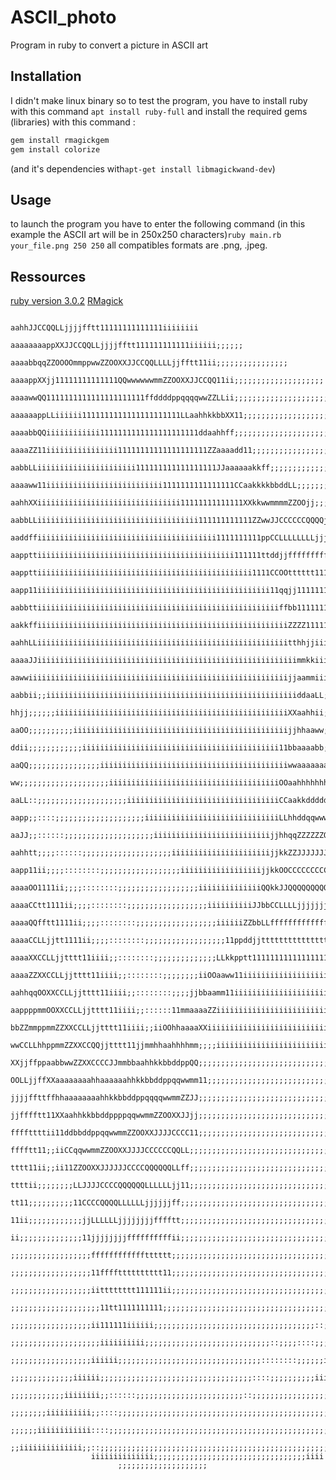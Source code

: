 # ASCII_photo
Program in ruby to convert a picture in ASCII art

## Installation

I didn't make linux binary so to test the program, you have to install ruby with this command ```apt install ruby-full``` and install the required gems (libraries) with this command :
```bash
gem install rmagickgem 
gem install colorize
```
(and it's dependencies with```apt-get install libmagickwand-dev```)

## Usage

to launch the program you have to enter the following command (in this example the ASCII art will be in 250x250 characters)```ruby main.rb your_file.png 250 250``` all compatibles formats are .png, .jpeg.

## Ressources
[ruby version 3.0.2](https://www.ruby-lang.org/fr/)
[RMagick](https://rmagick.github.io/)
                                                                                                                                                      
                                                                                                                                                      
                                                                                aahhJJCCQQLLjjjjfftt11111111111111iiiiiiii                            
                                                                            aaaaaaaappXXJJCCQQLLjjjjfftt111111111111iiiiii;;;;;;                      
                                                                      aaaabbqqZZOOOOmmppwwZZOOXXJJCCQQLLLLjjfftt11ii;;;;;;;;;;;;;;;;                  
                                                                aaaappXXjj11111111111111QQwwwwwwmmZZOOXXJJCCQQ11ii;;;;;;;;;;;;;;;;;;;;                
                                                            aaaawwQQ1111111111111111111111ffddddppqqqqwwZZLLii;;;;;;;;;;;;;;;;;;;;;;;;;;              
                                                      aaaaaappLLiiiiii1111111111111111111111LLaahhkkbbXX11;;;;;;;;;;;;;;;;;;;;;;;;;;;;;;;;            
                                                    aaaabbQQiiiiiiiiiiii1111111111111111111111ddaahhff;;;;;;;;;;;;;;;;;;;;;;;;;;;;;;;;;;;;,,          
                                                  aaaaZZ11iiiiiiiiiiiiiiii11111111111111111111ZZaaaadd11;;;;;;;;;;;;;;;;;;;;;;;;;;;;;;;;;;;;          
                                                aabbLLiiiiiiiiiiiiiiiiiiiiii111111111111111111JJaaaaaakkff;;;;;;;;;;;;;;;;;;;;;;;;;;;;;;;;;;          
                                            aaaaww11iiiiiiiiiiiiiiiiiiiiiiiiii1111111111111111CCaakkkkbbddLL;;;;;;;;;;;;;;;;;;;;;;;;;;;;;;;;;;        
                                          aahhXXiiiiiiiiiiiiiiiiiiiiiiiiiiiiiiii11111111111111XXkkwwmmmmZZOOjj;;;;;;;;;;;;;;;;;;;;;;;;;;;;;;;;        
                                        aabbLLiiiiiiiiiiiiiiiiiiiiiiiiiiiiiiiiiiii111111111111ZZwwJJCCCCCCQQQQjjii;;;;;;;;;;;;;;;;;;;;;;;;;;;;        
                                      aaddffiiiiiiiiiiiiiiiiiiiiiiiiiiiiiiiiiiiiiiii1111111111ppCCLLLLLLLLjjjjjjffii;;;;;;;;;;;;;;;;;;;;;;;;;;        
                                    aappttiiiiiiiiiiiiiiiiiiiiiiiiiiiiiiiiiiiiiiiiiiii111111ttddjjffffffffffttttttttii;;;;;;;;;;;;;;;;;;;;;;;;        
                                  aappttiiiiiiiiiiiiiiiiiiiiiiiiiiiiiiiiiiiiiiiiiiiiiiii1111CCOOtttttt1111111111111111ii;;;;;;;;;;;;;;;;;;;;;;        
                                aapp11iiiiiiiiiiiiiiiiiiiiiiiiiiiiiiiiiiiiiiiiiiiiiiiiiiii11qqjj111111111111111111111111ii;;;;;;;;;;;;;;;;;;::        
                              aabbttiiiiiiiiiiiiiiiiiiiiiiiiiiiiiiiiiiiiiiiiiiiiiiiiiiiiiiffbb11111111111111111111111111iiii;;;;;;;;;;;;;;;;::        
                            aakkffiiiiiiiiiiiiiiiiiiiiiiiiiiiiiiiiiiiiiiiiiiiiiiiiiiiiiiiiZZZZ11111111iiiiiiiiiiiiiiiiiiiiiiii;;;;;;;;;;;;;;::        
                          aahhLLiiiiiiiiiiiiiiiiiiiiiiiiiiiiiiiiiiiiiiiiiiiiiiiiiiiiiiiitthhjjiiiiiiiiiiiiiiiiiiiiiiiiiiiiiiiiii;;;;;;;;;;::::        
                        aaaaJJiiiiiiiiiiiiiiiiiiiiiiiiiiiiiiiiiiiiiiiiiiiiiiiiiiiiiiiiiimmkkiiiiiiiiiiiiiiiiiiiiiiiiiiiiiiii;;;;;;;;;;;;;;::::        
                        aawwiiiiiiiiiiiiiiiiiiiiiiiiiiiiiiiiiiiiiiiiiiiiiiiiiiiiiiiiiijjaammiiiiiiiiiiiiii;;;;;;;;;;;;;;;;;;;;;;;;;;;;;;;;::          
                      aabbii;;iiiiiiiiiiiiiiiiiiiiiiiiiiiiiiiiiiiiiiiiiiiiiiiiiiiiiiiiddaaLL;;;;;;;;;;;;;;;;;;;;;;;;;;;;;;;;;;;;;;;;;;;;;;::          
                      hhjj;;;;;;iiiiiiiiiiiiiiiiiiiiiiiiiiiiiiiiiiiiiiiiiiiiiiiiiiiiXXaahhii;;;;;;;;;;;;;;;;;;;;;;;;;;;;;;;;;;;;;;::::::::::          
                    aaOO;;;;;;;;;;iiiiiiiiiiiiiiiiiiiiiiiiiiiiiiiiiiiiiiiiiiiiiiiijjhhaaww;;;;;;;;;;;;;;;;;;;;;;;;;;;;;;;;;;;;::::::::::::::          
                    ddii;;;;;;;;;;;;iiiiiiiiiiiiiiiiiiiiiiiiiiiiiiiiiiiiiiiiiiii11bbaaaabb;;;;;;;;;;;;;;;;;;;;;;;;;;;;;;;;;;;;;;::::::::::::          
                  aaQQ;;;;;;;;;;;;;;;;iiiiiiiiiiiiiiiiiiiiiiiiiiiiiiiiiiiiiiiiiiwwaaaaaaaaii;;;;;;;;;;;;;;;;;;;;;;;;;;;;;;;;;;;;::::::::::::          
                  ww;;;;;;;;;;;;;;;;;;;;iiiiiiiiiiiiiiiiiiiiiiiiiiiiiiiiiiiiiiOOaahhhhhhhhLL;;;;;;;;;;;;;;;;;;;;;;;;;;;;;;;;;;;;;;::::::::::          
                aaLL::;;;;;;;;;;;;;;;;;;;;iiiiiiiiiiiiiiiiiiiiiiiiiiiiiiiiiiCCaakkddddddddXX;;;;;;;;;;;;;;;;;;;;;;;;;;;;;;;;;;;;;;::::::::::          
              aapp;;::::;;;;;;;;;;;;;;;;;;;;iiiiiiiiiiiiiiiiiiiiiiiiiiiiiiLLhhddqqwwwwwwwwZZ;;;;;;;;;;;;;;;;;;;;;;;;;;;;;;;;;;;;::::::::::::          
              aaJJ;;::::::;;;;;;;;;;;;;;;;;;;;iiiiiiiiiiiiiiiiiiiiiiiiiijjhhqqZZZZZZOOOOOOOOii;;;;;;;;;;;;;;;;;;;;;;;;;;;;;;;;;;::::::::::::          
            aahhtt;;;;::::::;;;;;;;;;;;;;;;;;;;;iiiiiiiiiiiiiiiiiiiiiijjkkZZJJJJJJJJJJJJJJJJtt;;;;;;;;;;;;;;;;;;;;;;;;;;;;;;;;::::::::::::::          
            aapp11ii;;;;::::::::;;;;;;;;;;;;;;;;;;iiiiiiiiiiiiiiiiiijjkkOOCCCCCCCCCCCCCCQQQQff;;;;;;;;;;;;;;;;;;;;;;;;;;;;::::::::::::::::::          
          aaaaOO1111ii;;;;::::::::;;;;;;;;;;;;;;;;;;iiiiiiiiiiiiiiQQkkJJQQQQQQQQQQLLLLLLLLLLjj;;;;;;;;;;;;;;;;;;;;;;;;;;::::::::::::::::::            
          aaaaCCtt1111ii;;;;::::::::;;;;;;;;;;;;;;;;;;iiiiiiiiiiJJbbCCLLLLjjjjjjjjjjjjjjjjjjjj;;;;;;;;;;;;;;;;;;;;;;;;;;;;::::::::::::::::            
          aaaaQQfftt1111ii;;;;::::::::;;;;;;;;;;;;;;;;;;iiiiiiZZbbLLffffffffffffffffffffffffffii;;;;;;;;;;;;;;;;;;;;;;;;;;;;::::::::::::::            
          aaaaCCLLjjtt1111ii;;;;::::::::;;;;;;;;;;;;;;;;;;11ppddjjtttttttttttttttttttttt111111ii;;;;;;;;;;;;;;;;;;;;;;;;;;;;::::::::::::::            
          aaaaXXCCLLjjtttt11iiii;;::::::::;;;;;;;;;;;;;;LLkkpptt1111111111111111111111111111iiii;;;;;;;;;;;;;;;;;;;;;;;;;;;;;;::::::::::::            
          aaaaZZXXCCLLjjtttt11iiii;;::::::::;;;;;;;;iiOOaaww11iiiiiiiiiiiiiiiiiiiiiiiiiiiiiiiiii;;;;;;;;;;;;;;;;;;;;;;;;;;;;;;::::::::::::            
          aahhqqOOXXCCLLjjtttt11iiii;;::::::::;;;;jjbbaamm11iiiiiiiiiiiiiiiiiiiiiiiiiiiiiiiiiiii;;;;;;;;;;;;;;;;;;;;;;;;;;;;;;::::::::::::            
          aappppmmOOXXCCLLjjtttt11iiii;;::::::11mmaaaaZZiiiiiiiiiiiiiiiiiiiiiiiiiiiiiiiiiiiiiiii;;;;;;;;;;;;;;;;;;;;;;;;;;;;;;::::::::::::            
          bbZZmmppmmZZXXCCLLjjtttt11iiii;;iiOOhhaaaaXXiiiiiiiiiiiiiiiiiiiiiiiiiiiiiiiiiiiiiiiiiiii;;;;;;;;;;;;;;;;;;;;;;;;;;;;::::::::;;;;            
          wwCCLLhhppmmZZXXCCQQjjtttt11jjmmhhaahhhhmm;;;;iiiiiiiiiiiiiiiiiiiiiiiiiiiiiiiiiiiiiiiiii;;;;;;;;;;;;;;;;;;;;;;;;;;;;;;::::;;;;;;            
          XXjjffppaabbwwZZXXCCCCJJmmbbaahhkkbbddppQQ;;;;;;;;;;;;;;;;;;;;;;;;;;;;;;;;;;;;;;;;;;;;;;;;;;;;;;;;;;;;;;;;;;;;;;;;;;;;;;;;;;;;;;            
        OOLLjjffXXaaaaaaaahhaaaaaahhkkbbddppqqwwmm11;;;;;;;;;;;;;;;;;;;;;;;;;;;;;;;;;;;;;;;;;;;;;;;;;;;;;;;;;;;;;;;;;;;;;;;;;;;;;;;;;;;;;;            
        jjjjffttffhhaaaaaaaahhkkbbddppqqqqwwmmZZJJ;;;;;;;;;;;;;;;;;;;;;;;;;;;;;;;;;;;;;;;;;;;;;;;;;;;;;;;;;;;;;;;;;;;;;;;;;;;;;;;;;;;;iiii            
        jjfffftt11XXaahhkkbbddppppqqwwmmZZOOXXJJjj;;;;;;;;;;;;;;;;;;;;;;;;;;;;;;;;;;;;;;;;;;;;;;;;;;;;;;;;;;;;;;;;;;;;;;;;;;;;;;;;iiiiii              
        ffffttttii11ddbbddppqqwwmmZZOOXXJJJJCCCC11;;;;;;;;;;;;;;;;;;;;;;;;;;;;;;;;;;;;;;;;;;;;;;;;;;;;;;;;;;;;;;;;;;;;;;;;;;;;;;;;iiiiii              
        fffftt11;;iiCCqqwwmmZZOOXXJJJJCCCCCCQQLL;;;;;;;;;;;;;;;;;;;;;;;;;;;;;;;;;;;;;;;;;;;;;;;;;;;;;;;;;;;;;;;;;;;;;;;;;;;;;;;;;;iiiiii              
        tttt11ii;;ii11ZZOOXXJJJJJJCCCCQQQQQQLLff;;;;;;;;;;;;;;;;;;;;;;;;;;;;;;;;;;;;;;;;::::::::;;;;;;;;;;;;;;;;;;;;;;;;;;;;;;;;;;iiii11              
        ttttii;;;;;;;;LLJJJJCCCCQQQQQQLLLLLLjj11;;;;;;;;;;;;;;;;;;;;;;;;;;;;;;;;;;;;;;;;::::::::::::::;;;;;;;;;;;;;;;;;;;;;;;;;;;;111111              
        tt11;;;;;;;;;;11CCCCQQQQLLLLLLjjjjjjff;;;;;;;;;;;;;;;;;;;;;;;;;;;;;;;;;;;;;;;;;;::::::::::::;;;;;;;;;;;;;;;;;;;;;;;;;;;;;;111111              
        11ii;;;;;;;;;;;;jjLLLLLLjjjjjjjjfffftt;;;;;;;;;;;;;;;;;;;;;;;;;;;;;;;;;;;;;;;;::::::::::;;;;;;;;;;;;;;;;;;;;;;;;;;;;;;;;;;111111              
        ii;;;;;;;;;;;;;;11jjjjjjjjffffffffffii;;;;;;;;;;;;;;;;;;;;;;;;;;;;;;;;;;;;;;;;::::::::;;;;;;;;;;;;iiii;;;;;;;;;;;;;;;;;;;;1111tt              
        ;;;;;;;;;;;;;;;;;;fffffffffffftttttt;;;;;;;;;;;;;;;;;;;;;;;;;;;;;;;;;;;;;;;;::::::;;;;;;;;;;;;iiiiiiiiii;;;;;;;;;;;;;;;;;;11tttt              
        ;;;;;;;;;;;;;;;;;;11fffftttttttttt11;;;;;;;;;;;;;;;;;;;;;;;;;;;;;;;;;;;;;;;;::::;;;;;;;;;;iiiiiiiiiiiiiiii;;;;;;;;;;;;;;;;iitttt              
        ;;;;;;;;;;;;;;;;;;iitttttttt111111ii;;;;;;;;;;;;;;;;;;;;;;;;;;;;;;;;;;;;;;::::;;;;;;;;iiiiiiiiiiiiii11111111ii;;;;;;;;;;;;iitttt              
        ;;;;;;;;;;;;;;;;;;;;11tt1111111111;;;;;;;;;;;;;;;;;;;;;;;;;;;;;;;;;;;;;;::::;;;;;;;;iiiiiiiiiiii11111111111111ii;;;;;;;;;;iiffff              
          ;;;;;;;;;;;;;;;;;;ii111111iiiiii;;;;;;;;;;;;;;;;;;;;;;;;;;;;;;;;;;;;::;;;;;;;;iiiiiiiiiiiiii11111111111111tttt11;;;;;;;;;;ffff              
          ;;;;;;;;;;;;;;;;;;;;iiiiiiiiii;;;;;;;;;;;;;;;;;;;;;;;;;;;;::;;;;::::;;;;;;iiiiiiiiiiiiii11111111111111tttttttttt11;;;;;;;;ffff              
          ;;;;;;;;;;;;;;;;;;iiiiii;;;;;;;;;;;;;;;;;;;;;;;;;;;;;;;;::::::::;;;;;;iiiiiiiiiiiiii11111111111111ttttttttttttttfftt;;;;;;ff                
            ;;;;;;;;;;;;;;iiiiii;;;;;;;;;;;;;;;;;;;;;;;;;;;;;;;;;;::::;;;;;;;;;;iiiiiiiiii11111111111111ttttttttttttttffffffffff;;;;tt                
            ;;;;;;;;;;;;iiiiiiii;;::::::;;;;;;;;;;;;;;;;;;;;;;;;::;;;;;;;;;;;;;;;;;;;;;;;;;;iiiiiiiiii111111ttttttffffffffffjjjjjjii11                
              ;;;;;;;;iiiiiiiiii;;::::;;;;;;;;;;;;;;;;;;;;;;;;;;;;;;;;;;;;;;;;;;;;;;;;;;;;;;;;;;;;;;;;;;;;;;;;;;;;iiiiii1111ttttffjj11                
                ;;;;;;iiiiiiiiiiii::::;;;;;;;;;;;;;;;;;;;;;;;;;;;;;;;;;;;;;;;;;;;;;;;;;;;;;;;;;;;;;;;;;;;;;;;;;;;;;;;;;;iiiiii1111ffLL                
                  ;;iiiiiiiiiiiiii;;::;;;;;;;;;;;;;;;;;;;;;;;;;;;;;;;;;;;;;;;;;;;;;;;;;;;;;;;;iiiiii11tt                                              
                      iiiiiiiiiiiiii;;;;;;;;;;;;;;;;;;;;;;;;;;;;;;;;;;iiii                                                                            
                            ;;;;;;;;;;;;;;;;;;;;                                                                                                      

